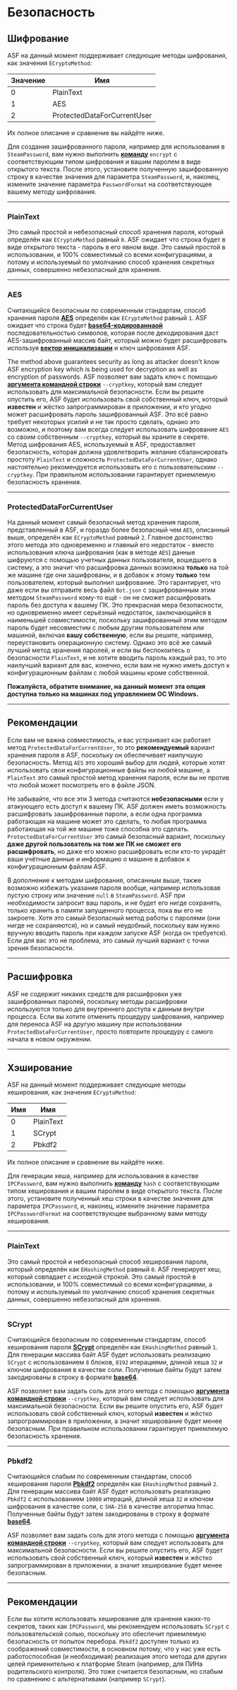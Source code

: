 # Безопасность

## Шифрование

ASF на данный момент поддерживает следующие методы шифрования, как значения `ECryptoMethod`:

| Значение | Имя                         |
| -------- | --------------------------- |
| 0        | PlainText                   |
| 1        | AES                         |
| 2        | ProtectedDataForCurrentUser |

Их полное описание и сравнение вы найдёте ниже.

Для создания зашифрованного пароля, например для использования в `SteamPassword`, вам нужно выполнить **[команду](https://github.com/JustArchiNET/ArchiSteamFarm/wiki/Commands-ru-RU)** `encrypt` с соответствующим типом шифрования и вашим паролем в виде открытого текста. После этого, установите полученную зашифрованную строку в качестве значения для параметра `SteamPassword`, и, наконец, измените значение параметра `PasswordFormat` на соответствующее вашему методу шифрования.

---

### PlainText

Это самый простой и небезопасный способ хранения пароля, который определён как `ECryptoMethod` равный `0`. ASF ожидает что строка будет в виде открытого текста - пароль в его явном виде. Это самый простой в использовании, и 100% совместимый со всеми конфигурациями, а потому и используемый по умолчанию способ хранения секретных данных, совершенно небезопасный для хранения.

---

### AES

Считающийся безопасным по современным стандартам, способ хранения пароля **[AES](https://ru.wikipedia.org/wiki/Advanced_Encryption_Standard)** определён как `ECryptoMethod` равный `1`. ASF ожидает что строка будет **[base64-кодированнаой](https://ru.wikipedia.org/wiki/Base64)** последовательностью символов, которая после декодирования даст AES-зашифрованный массив байт, который можно будет расшифровать используя **[вектор инициализации](https://en.wikipedia.org/wiki/Initialization_vector)** и ключ шифрования ASF.

The method above guarantees security as long as attacker doesn't know ASF encryption key which is being used for decryption as well as encryption of passwords. ASF позволяет вам задать ключ с помощью **[аргумента командной строки](https://github.com/JustArchiNET/ArchiSteamFarm/wiki/Command-Line-Arguments-ru-RU)** `--cryptkey`, который вам следует использовать для максимальной безопасности. Если вы решите опустить его, ASF будет использовать свой собственный ключ, который **известен** и жёстко запрограммирован в приложении, и кто угодно может расшифровать пароль зашифрованный ASF. Это всё равно требует некоторых усилий и не так просто сделать, однако это возможно, и поэтому вам всегда следует использовать шифрование `AES` со своим собственным `--cryptkey`, который вы храните в секрете. Метод шифрования AES, используемый в ASF, предоставляет безопасность, которая должна удовлетворить желание сбалансировать простоту `PlainText` и сложность `ProtectedDataForCurrentUser`, однако настоятельно рекомендуется использовать его с пользовательским `--cryptkey`. При правильном использовании гарантирует приемлемую безопасность хранения.

---

### ProtectedDataForCurrentUser

На данный момент самый безопасный метод хранения пароля, представленный в ASF, и гораздо более безопасный чем `AES`, описанный выше, определён как `ECryptoMethod` равный `2`. Главное достоинство этого метода это одновременно и главный его недостаток - вместо использования ключа шифрования (как в методе `AES`) данные шифруются с помощью учетных данных пользователя, вошедшего в систему, а это значит что расшифровка данных возможна **только** на той же машине где они зашифрованы, и в добавок к этому **только** тем пользователем, который выполнил шифрование. Это гарантирует, что даже если вы отправите весь файл `Bot.json` с зашифрованным этим методом `SteamPassword` кому-то ещё - он не сможет расшифровать пароль без доступа к вашему ПК. Это прекрасная мера безопасности, но одновременно имеет серьёзный недостаток, заключающийся в наименьшей совместимости, поскольку зашифрованный этим методом пароль будет несовместим с любым другим пользователем или машиной, включая **вашу собственную**, если вы решите, например, переустановить операционную систему. Однако это всё же самый лучший метод хранения паролей, и если вы беспокоитесь о безопасности `PlainText`, и не хотите вводить пароль каждый раз, то это наилучший вариант для вас, конечно, если вам не нужно иметь доступ к конфигурационным файлам с любой машины кроме собственной.

**Пожалуйста, обратите внимание, на данный момент эта опция доступна только на машинах под управлением ОС Windows.**

---

## Рекомендации

Если вам не важна совместимость, и вас устраивает как работает метод `ProtectedDataForCurrentUser`, то это **рекомендуемый** вариант хранения пароля в ASF, поскольку он обеспечивает наилучшую безопасность. Метод `AES` это хороший выбор для людей, которые хотят использовать свои конфигурационные файлы на любой машине, а `PlainText` это самый простой метод хранения пароля, если вы не против что любой может посмотреть его в файле JSON.

Не забывайте, что все эти 3 метода считаются **небезопасными** если у атакующего есть доступ к вашему ПК. ASF должен иметь возможность расшифровать зашифрованные пароли, а если одна программа работающая на машине может это сделать, то любая программа работающая на той же машине тоже способна это сделать. `ProtectedDataForCurrentUser` это самый безопасный вариант, поскольку **даже другой пользователь на том же ПК не сможет его расшифровать**, но даже его можно расшифровать если кто-то украдёт ваши учётные данные и информацию о машине в добавок к конфигурационным файлам ASF.

В дополнение к методам шифрования, описанным выше, также возможно избежать указания пароля вообще, например использовав пустую строку или значение `null` в `SteamPassword`. ASF при необходимости запросит ваш пароль, и не будет его нигде сохранять, только хранить в памяти запущенного процесса, пока вы его не закроете. Хотя это самый безопасный метод работы с паролями (они нигде не сохраняются), но и самый неудобный, поскольку вам нужно вручную вводить пароль при каждом запуске ASF (когда он требуется). Если для вас это не проблема, это самый лучший вариант с точки зрения безопасности.

---

## Расшифровка

ASF не содержит никаких средств для расшифровки уже зашифрованных паролей, поскольку методы расшифровки используются только для внутреннего доступа к данным внутри процесса. Если вы хотите отменить процедуру шифрования, например для переноса ASF на другую машину при использовании `ProtectedDataForCurrentUser`, просто повторите процедуру с самого начала в новом окружении.

---

## Хэширование

ASF на данный момент поддерживает следующие методы хеширования, как значения `ECryptoMethod`:

| Имя | Имя       |
| --- | --------- |
| 0   | PlainText |
| 1   | SCrypt    |
| 2   | Pbkdf2    |

Их полное описание и сравнение вы найдёте ниже.

Для генерации хеша, например для использования в качестве `IPCPassword`, вам нужно выполнить **[команду](https://github.com/JustArchiNET/ArchiSteamFarm/wiki/Commands-ru-RU)** `hash` с соответствующим типом хеширования и вашим паролем в виде открытого текста. После этого, установите полученный хеш строки в качестве значения для параметра `IPCPassword`, и, наконец, измените значение параметра `IPCPasswordFormat` на соответствующее выбранному вами методу хеширования.

---

### PlainText

Это самый простой и небезопасный способ хеширования пароля, который определён как `EHashingMethod` равный `0`. ASF генерирует хеш, который совпадает с исходной строкой. Это самый простой в использовании, и 100% совместимый со всеми конфигурациями, а потому и используемый по умолчанию способ хранения секретных данных, совершенно небезопасный для хранения.

---

### SCrypt

Считающийся безопасным по современным стандартам, способ хеширования пароля **[SCrypt](https://ru.wikipedia.org/wiki/Scrypt)** определён как `EHashingMethod` равный `1`. Для генерации массива байт ASF будет использовать реализацию `SCrypt` с использованием `8` блоков, `8192` итерациями, длиной хеша `32` и ключом шифрования в качестве соли. Полученные байты будут затем закодированы в строку в формате **[base64](https://ru.wikipedia.org/wiki/Base64)**.

ASF позволяет вам задать соль для этого метода с помощью **[аргумента командной строки](https://github.com/JustArchiNET/ArchiSteamFarm/wiki/Command-Line-Arguments-ru-RU)** `--cryptkey`, который вам следует использовать для максимальной безопасности. Если вы решите опустить его, ASF будет использовать свой собственный ключ, который **известен** и жёстко запрограммирован в приложении, а значит хеширование будет менее безопасным. При правильном использовании гарантирует приемлемую безопасность хранения.

---

### Pbkdf2

Считающийся слабым по современным стандартам, способ хеширования пароля **[Pbkdf2](https://ru.wikipedia.org/wiki/PBKDF2)** определён как `EHashingMethod` равный `2`. Для генерации массива байт ASF будет использовать реализацию `Pbkdf2` с использованием `10000` итераций, длиной хеша `32` и ключом шифрования в качестве соли, с `SHA-256` в качестве алгоритма hmac. Полученные байты будут затем закодированы в строку в формате **[base64](https://ru.wikipedia.org/wiki/Base64)**.

ASF позволяет вам задать соль для этого метода с помощью **[аргумента командной строки](https://github.com/JustArchiNET/ArchiSteamFarm/wiki/Command-Line-Arguments-ru-RU)** `--cryptkey`, который вам следует использовать для максимальной безопасности. Если вы решите опустить его, ASF будет использовать свой собственный ключ, который **известен** и жёстко запрограммирован в приложении, а значит хеширование будет менее безопасным.

---

## Рекомендации

Если вы хотите использовать хеширование для хранения каких-то секретов, таких как `IPCPassword`, мы рекомендуем использовать `SCrypt` с пользовательской солью, поскольку это обеспечит приемлемую безопасность от попыток перебора. `Pbkdf2` доступен только из соображений совместимости, в основном потому, что у нас уже есть работоспособная (и необходимая) реализация этого метода для других целей применительно к платформе Steam (например, для ПИНа родительского контроля). Это тоже считается безопасным, но слабым по сравнению с альтернативами (например `SCrypt`).